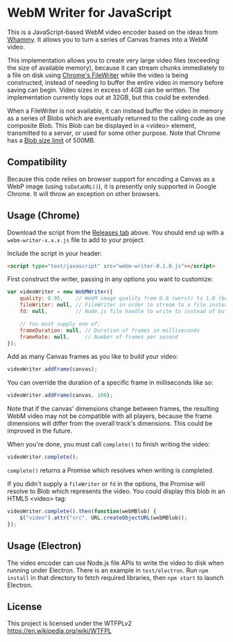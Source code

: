 # WebM Writer for JavaScript

This is a JavaScript-based WebM video encoder based on the ideas from [Whammy][]. It allows you to turn a series of 
Canvas frames into a WebM video.

This implementation allows you to create very large video files (exceeding the size of available memory), because it
can stream chunks immediately to a file on disk using [Chrome's FileWriter][]  while the video is being constructed, 
instead of needing to buffer the entire video in memory before saving can begin. Video sizes in excess of 4GB can be 
written. The implementation currently tops out at 32GB, but this could be extended.

When a FileWriter is not available, it can instead buffer the video in memory as a series of Blobs which are eventually 
returned to the calling code as one composite Blob. This Blob can be displayed in a &lt;video&gt; element, transmitted 
to a server, or used for some other purpose. Note that Chrome has a [Blob size limit][] of 500MB.

[Chrome's FileWriter]: https://developer.chrome.com/apps/fileSystem
[Whammy]: https://github.com/antimatter15/whammy
[Blob size limit]: https://github.com/eligrey/FileSaver.js/

## Compatibility

Because this code relies on browser support for encoding a Canvas as a WebP image (using `toDataURL()`), it is presently
only supported in Google Chrome. It will throw an exception on other browsers.

## Usage (Chrome)

Download the script from the [Releases tab][] above. You should end up with a `webm-writer-x.x.x.js` file to add to your
project.

[Releases tab]: https://github.com/thenickdude/webm-writer-js/releases

Include the script in your header:

```html
<script type="text/javascript" src="webm-writer-0.1.0.js"></script>
```

First construct the writer, passing in any options you want to customize:

```js
var videoWriter = new WebMWriter({
    quality: 0.95,    // WebM image quality from 0.0 (worst) to 1.0 (best)
    fileWriter: null, // FileWriter in order to stream to a file instead of buffering to memory (optional)
    fd: null,         // Node.js file handle to write to instead of buffering to memory (optional)

    // You must supply one of:
    frameDuration: null, // Duration of frames in milliseconds
    frameRate: null,     // Number of frames per second
});
```

Add as many Canvas frames as you like to build your video:

```js
videoWriter.addFrame(canvas);
```

You can override the duration of a specific frame in milliseconds like so:

```js
videoWriter.addFrame(canvas, 100);
```

Note that if the canvas' dimensions change between frames, the resulting WebM video may not be compatible with all players,
because the frame dimensions will differ from the overall track's dimensions. This could be improved in the future.

When you're done, you must call `complete()` to finish writing the video:

```js
videoWriter.complete();
```

`complete()` returns a Promise which resolves when writing is completed.

If you didn't supply a `fileWriter` or `fd` in the options, the Promise will resolve to Blob which represents the video. You
could display this blob in an HTML5 &lt;video&gt; tag:

```js
videoWriter.complete().then(function(webMBlob) {
    $("video").attr("src", URL.createObjectURL(webMBlob));
});
```

## Usage (Electron)

The video encoder can use Node.js file APIs to write the video to disk when running under Electron. There is an example
in `test/electron`. Run `npm install` in that directory to fetch required libraries, then `npm start` to launch Electron.

## License

This project is licensed under the WTFPLv2 https://en.wikipedia.org/wiki/WTFPL
